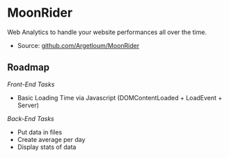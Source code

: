 # MoonRider

Web Analytics to handle your website performances all over the time.

* Source: [github.com/Argetloum/MoonRider](https://github.com/Argetloum/MoonRider)

## Roadmap

*Front-End Tasks*
* Basic Loading Time via Javascript (DOMContentLoaded + LoadEvent + Server)

*Back-End Tasks*
* Put data in files
* Create average per day
* Display stats of data